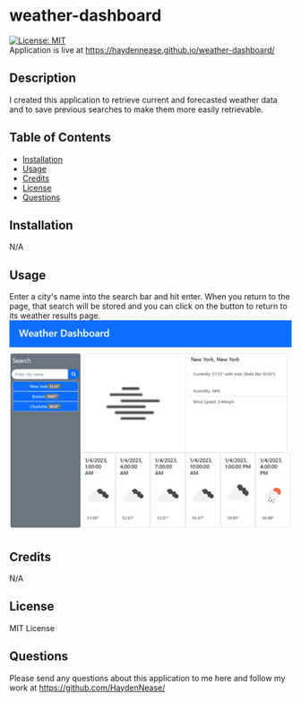 # weather-dashboard
[![License: MIT](https://img.shields.io/badge/License-MIT-yellow.svg)](https://opensource.org/licenses/MIT)    
Application is live at https://haydennease.github.io/weather-dashboard/  
## Description
I created this application to retrieve current and forecasted weather data and to save previous searches to make them more easily retrievable.
## Table of Contents
- [Installation](#installation)
- [Usage](#usage)
- [Credits](#credits)
- [License](#license)
- [Questions](#questions)

## Installation
N/A

## Usage
Enter a city's name into the search bar and hit enter. When you return to the page, that search will be stored and you can click on the button to return to its weather results page.
![screenshot](./assets/screenshot.png)

## Credits
N/A

## License
MIT License

## Questions
Please send any questions about this application to me here and follow my work at https://github.com/HaydenNease/
